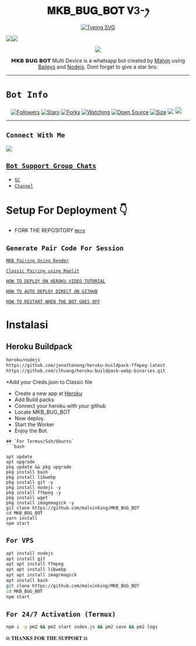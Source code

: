  

<h1 align="center">𝐌𝐊𝐁_𝐁𝐔𝐆_𝐁𝐎𝐓 𝐕3-ꫂ<br></h1>
<p align="center">
<a href="https://git.io/typing-svg"><img src="https://readme-typing-svg.demolab.com?font=Black+Ops+One&size=50&pause=1000&color=1BAFBAFF&center=true&width=910&height=100&lines=THANKS FOR CHOOSING ;𝕄𝕂𝔹_BUG_BOT;WHATSAPP+BUG+BOT;CREATED+BY+Malvin+King;RELEASED+29.06.24" alt="Typing SVG" /></a>
  </p>
  <a><img src='https://i.imgur.com/LyHic3i.gif'/></a><a><img src='https://i.imgur.com/LyHic3i.gif'/></a>
<p align="center">
<img src="https://telegra.ph/file/e653237d4be6ae8fb6921.jpg" />
</p>

<p align="center">
𝗠𝗞𝗕 𝗕𝗨𝗚 𝗕𝗢𝗧  Multi Device is a whatsapp bot created by <a href="https://github.com/malvinking" target="_blank">Malvin</a> using <a href="https://github.com/adiwajshing/Baileys" target="_blank">Baileys</a> and <a href="https://github.com/nodejs" target="_blank">Nodejs</a>. Dont forget to give a star bro.
</p>



------

# ```Bot Info```
<p align="center">
<a href="https://github.com/malvinking/followers"><img title="Followers" src="https://img.shields.io/github/followers/malvinking?color=red&style=flat-square"></a>
<a href="https://github.com/malvinking/Classic-v3-BUG/stargazers/"><img title="Stars" src="https://img.shields.io/github/stars/malvinking/MKB_BUG_BOT?color=blue&style=flat-square"></a>
<a href="https://github.com/malvinking/MKB_BUG_BOT/network/members"><img title="Forks" src="https://img.shields.io/github/forks/malvinking/MKB_BUG_BOT?color=red&style=flat-square"></a>
<a href="https://github.com/malvinking/MKB_BUG_BOT/watchers"><img title="Watching" src="https://img.shields.io/github/watchers/malvinking/MKB_BUG_BOT?label=Watchers&color=blue&style=flat-square"></a>
<a href="https://github.com/malvinking/MKB_BUG_BOT"><img title="Open Source" src="https://img.shields.io/badge/Author-Classic%20Bot%20Inc.-red?v=103"></a>
<a href="https://github.com/malvinking/MKB_BUG_BOT/"><img title="Size" src="https://img.shields.io/github/repo-size/malvinking/MKB_BUG_BOT?style=flat-square&color=green"></a>
<a href="https://hits.seeyoufarm.com"><img src="https://hits.seeyoufarm.com/api/count/incr/badge.svg?url=https%3A%2F%2Fgithub.com%2Fmalvinking %2FMKB_BUG_BOT&count_bg=%2379C83D&title_bg=%23555555&icon=probot.svg&icon_color=%2300FF6D&title=hits&edge_flat=false"/></a>
<a href="https://github.com/malvinking/MKB_BUG_BOT/graphs/commit-activity"><img height="20" src="https://img.shields.io/badge/Maintained%3F-yes-green.svg"></a>&nbsp;&nbsp;
</p>
<p align='center'>
    </p>

-------

## ```Connect With Me```
<p align="center">

<a href="https://whatsapp.com/channel/0029Vac8SosLY6d7CAFndv3Z"><img src="https://img.shields.io/badge/WhatsApp ?style=for-the-badge&logo=whatsapp&logoColor=white&link=httpshttps://https://whatsapp.com/channel/0029Vac8SosLY6d7CAFndv3Z" /><br>


## ```Bot Support Group Chats```

- [`GC`](https://whatsapp.com/channel/0029Vac8SosLY6d7CAFndv3Z)
- [`Channel`](https://whatsapp.com/channel/0029Vac8SosLY6d7CAFndv3Z)



# Setup For Deployment 👇

- FORK THE REPOSITORY [`Here`](https://github.com/malvinking/MKB_BUG_BOT/fork)

## `Generate Pair Code For Session`

[`MKB Pairing Using Render`](https://classic-v3-session.onrender.com)

[`Classic Pairing using Replit`](https://replit.com/@pesguru02/Classic-Pairing?s=app)

[`HOW TO DEPLOY ON HEROKU VIDEO TUTORIAL`](https://youtu.be/b5gpcwPvtgk?si=Ybg9m7gyDjh9gEwn)

[`HOW TO AUTO DEPLOY DIRECT ON GITHUB`](https://youtu.be/-aOIDVebImo?si=TTl9GayCy3VD5z85)

[`HOW TO RESTART WHEN THE BOT GOES OFF`](https://youtube.com/shorts/o0uLn17pRRs?si=i4VVlhSZLoFdk94u)

# Instalasi
## Heroku Buildpack
```bash
heroku/nodejs
https://github.com/jonathanong/heroku-buildpack-ffmpeg-latest
https://github.com/clhuang/heroku-buildpack-webp-binaries.git
```
*Add your Creds.json to Classic file
* Create a new app at [Heroku](heroku.com)
* Add Build packs
* Connect your heroku with your github
* Locate MKB_BUG_BOT 
* Now deploy.
* Start the Worker
* Enjoy the Bot.

```
## `For Termux/Ssh/Ubuntu`
```bash

apt update
apt upgrade
pkg update && pkg upgrade
pkg install bash
pkg install libwebp
pkg install git -y
pkg install nodejs -y 
pkg install ffmpeg -y 
pkg install wget
pkg install imagemagick -y
git clone https://github.com/malvinking/MKB_BUG_BOT 
cd MKB_BUG_BOT 
yarn install
npm start
```
## `For VPS`
```bash
apt install nodejs 
apt install git 
apt apt install ffmpeg 
apt apt install libwebp 
apt apt install imagrmagick
apt install bash
git clone https://github.com/malvinking/MKB_BUG_BOT 
cd MKB_BUG_BOT 
npm start
```
## `For 24/7 Activation (Termux)`
```bash
npm i -g pm2 && pm2 start index.js && pm2 save && pm2 logs
```

 ⧉ 𝐓𝐇𝐀𝐍𝐊𝐒 𝐅𝐎𝐑 𝐓𝐇𝐄 𝐒𝐔𝐏𝐏𝐎𝐑𝐓 ⧉
